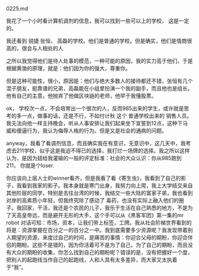 0225.md

我花了一个小时看计算机调剂的信息，我可以找到一些可以上的学校， 这是一定的。

我还看到 锐捷 张恒， 高磊的学校。他们是普通的学校。但是确实，他们是情商很高的，很会与人相处的人

之所以我觉得他们是待人处事的模范，一种可能的原因，我的实力高于他们，于是根据黄渤的原理，就是：他们因为你的强大，尊重你。

但是这种可能性，很小，原因是：他们与绝大多数人的接待都还不错，张恒有几个混子朋友，挺靠谱的兄弟，高磊能在小组里扮演一个我的副手，而且他也是组长。他有自己的主意，他抛弃了他做区块链的老师，他早于我懂股票。

ok， 学校次一点，不会培育出一个很次的人，反而985出来的学生，或许就是思考的多一点，做事的话，还是不行，不如付计秋 这个 普通学校出来的 销售人员。我无法向他一样主持晚会，听从人事安排让我们起来坐下宣誓到12点，这种下马威和傻逼行为，我认为侮辱人格的行为。但是又是社会的通病的问题。

anyway，我看了看调剂信息，而且确实我在有意识，无意识中，这几天中，我考虑去211学校，似乎这是我迫不得已的选择，我打烂一场牌的选择。我之所以这样认为，是因为妞给我灌输的一般的评定标准：社会的大众认识：你从985跑到211， 你就是个loser.

你应该向上层人士的winner看齐，但是我看了看《寄生虫》，我看到了自己的影子，我看到我家的影子。我本身就是寒门出身，我努力向上爬，我上大学结交来自其他阶层的同学，特别是去往台湾的时候，我结交一些大陆的富家子弟，我也看到对岸的高素质小年轻，但我终究除了感动了 毒药，也没有实际上融入他们的圈子。我回家，干活，我还是个农民的儿子，我乐于生活在自己熟悉的地方，不是为了天高皇帝远，而是避开无形的大手，这个手可以从《黑客军团》第一集的mr robot 对话可知：市场，资本，让我们带上标签，工牌。我从社会阶梯世界看到的将是：资源掌握在百分之一的百分之一中。我到底需要多少资源呢？我发现带着别人期望的资源，来度过自己的时间，是痛苦的事情：你迎合父母的期盼，你迎合伴侣的期盼。这些不是错的，因为你活着可不是为了自己，为了自己的期盼，而且没有大众的期盼的收集，你怎么找到自己的期盼呢？错误的是，没有把握好一个度，把别人的起跑线当作自己的起跑线，人和人具有太多差异，而大家又太执着于“我”。


